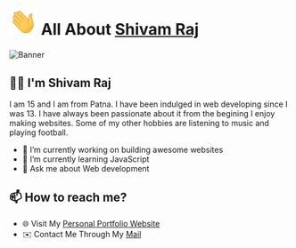 <!--
**Shivam-Raj-2007/Shivam-Raj-2007** is a ✨ _special_ ✨ repository because its `README.md` (this file) appears on your GitHub profile.
-->
# <img src="https://raw.githubusercontent.com/ABSphreak/ABSphreak/master/gifs/Hi.gif" width="50"> All About [Shivam Raj](https://shivam-raj-2007.github.io/)

<img alt="Banner" src="https://github.com/Shivam-Raj-2007/Shivam-Raj-2007/assets/74006512/ce51dce1-7e4d-4e5f-b0c6-a326cc33d913e" width="6700" height="300" align="center"/>

## 🙎‍♂️ I'm Shivam Raj
I am 15 and I am from Patna. I have been indulged in web developing since I was 13. I have always been passionate about it from the begining I enjoy making websites. Some of my other hobbies are listening to music and playing football.

- 🔭 I’m currently working on building awesome websites
- 🌱 I’m currently learning JavaScript
- 💬 Ask me about Web development 

## 📫 How to reach me?
- 🌐 Visit My [Personal Portfolio Website](https://shivam-raj-2007.github.io/)
- ✉️ Contact Me Through My [Mail](mailto:shivam1207raj@gmail.com)

